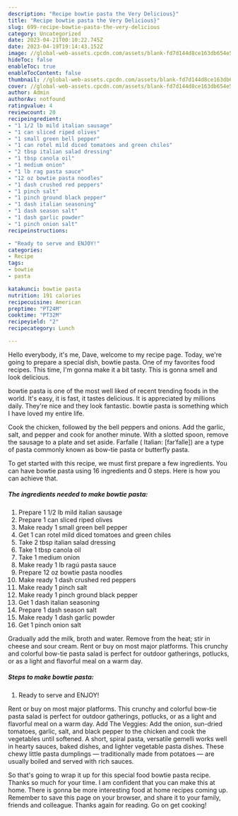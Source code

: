 ```yaml
---
description: "Recipe bowtie pasta the Very Delicious}"
title: "Recipe bowtie pasta the Very Delicious}"
slug: 699-recipe-bowtie-pasta-the-very-delicious
category: Uncategorized
date: 2023-04-21T00:10:22.745Z
date: 2023-04-19T19:14:43.152Z
image: //global-web-assets.cpcdn.com/assets/blank-fd7d144d8ce163db654e5a02c40b08a2775adb7897d16e4062681dc7e1b2800f.png
hideToc: false
enableToc: true
enableTocContent: false
thumbnail: //global-web-assets.cpcdn.com/assets/blank-fd7d144d8ce163db654e5a02c40b08a2775adb7897d16e4062681dc7e1b2800f.png
cover: //global-web-assets.cpcdn.com/assets/blank-fd7d144d8ce163db654e5a02c40b08a2775adb7897d16e4062681dc7e1b2800f.png
author: Admin
authorAv: notfound
ratingvalue: 4
reviewcount: 20
recipeingredient:
- "1 1/2 lb mild italian sausage"
- "1 can sliced riped olives"
- "1 small green bell pepper"
- "1 can rotel mild diced tomatoes and green chiles"
- "2 tbsp italian salad dressing"
- "1 tbsp canola oil"
- "1 medium onion"
- "1 lb rag pasta sauce"
- "12 oz bowtie pasta noodles"
- "1 dash crushed red peppers"
- "1 pinch salt"
- "1 pinch ground black pepper"
- "1 dash italian seasoning"
- "1 dash season salt"
- "1 dash garlic powder"
- "1 pinch onion salt"
recipeinstructions:

- "Ready to serve and ENJOY!"
categories:
- Recipe
tags:
- bowtie
- pasta

katakunci: bowtie pasta 
nutrition: 191 calories
recipecuisine: American
preptime: "PT24M"
cooktime: "PT32M"
recipeyield: "2"
recipecategory: Lunch

---
```



Hello everybody, it's me, Dave, welcome to my recipe page. Today, we're going to prepare a special dish, bowtie pasta. One of my favorites food recipes. This time, I'm gonna make it a bit tasty. This is gonna smell and look delicious.

bowtie pasta is one of the most well liked of recent trending foods in the world. It's easy, it is fast, it tastes delicious. It is appreciated by millions daily. They're nice and they look fantastic. bowtie pasta is something which I have loved my entire life.

Cook the chicken, followed by the bell peppers and onions. Add the garlic, salt, and pepper and cook for another minute. With a slotted spoon, remove the sausage to a plate and set aside. Farfalle ( Italian: [farˈfalle]) are a type of pasta commonly known as bow-tie pasta or butterfly pasta.


To get started with this recipe, we must first prepare a few ingredients. You can have bowtie pasta using 16 ingredients and 0 steps. Here is how you can achieve that.

<!--inarticleads1-->

##### The ingredients needed to make bowtie pasta:

1. Prepare 1 1/2 lb mild italian sausage
1. Prepare 1 can sliced riped olives
1. Make ready 1 small green bell pepper
1. Get 1 can rotel mild diced tomatoes and green chiles
1. Take 2 tbsp italian salad dressing
1. Take 1 tbsp canola oil
1. Take 1 medium onion
1. Make ready 1 lb ragú pasta sauce
1. Prepare 12 oz bowtie pasta noodles
1. Make ready 1 dash crushed red peppers
1. Make ready 1 pinch salt
1. Make ready 1 pinch ground black pepper
1. Get 1 dash italian seasoning
1. Prepare 1 dash season salt
1. Make ready 1 dash garlic powder
1. Get 1 pinch onion salt


Gradually add the milk, broth and water. Remove from the heat; stir in cheese and sour cream. Rent or buy on most major platforms. This crunchy and colorful bow-tie pasta salad is perfect for outdoor gatherings, potlucks, or as a light and flavorful meal on a warm day. 

<!--inarticleads2-->

##### Steps to make bowtie pasta:


1. Ready to serve and ENJOY!

Rent or buy on most major platforms. This crunchy and colorful bow-tie pasta salad is perfect for outdoor gatherings, potlucks, or as a light and flavorful meal on a warm day. Add The Veggies: Add the onion, sun-dried tomatoes, garlic, salt, and black pepper to the chicken and cook the vegetables until softened. A short, spiral pasta, versatile gemelli works well in hearty sauces, baked dishes, and lighter vegetable pasta dishes. These chewy little pasta dumplings — traditionally made from potatoes — are usually boiled and served with rich sauces. 

So that's going to wrap it up for this special food bowtie pasta recipe. Thanks so much for your time. I am confident that you can make this at home. There is gonna be more interesting food at home recipes coming up. Remember to save this page on your browser, and share it to your family, friends and colleague. Thanks again for reading. Go on get cooking!
